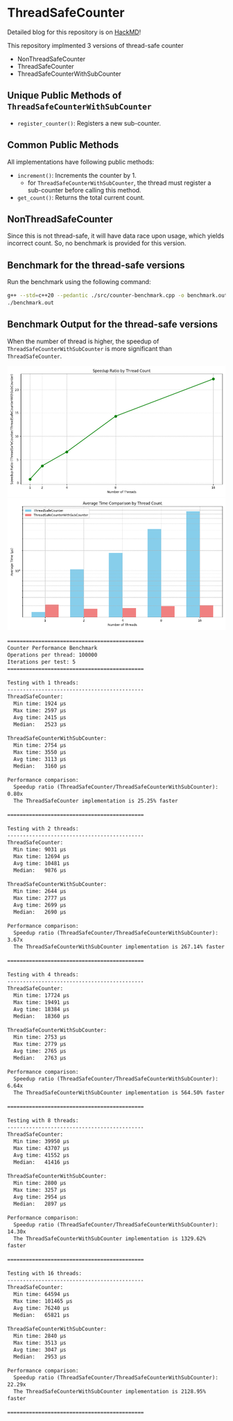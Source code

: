 # ThreadSafeCounter

Detailed blog for this repository is on [HackMD](https://hackmd.io/@JackyDev/r1BhCytleg!)!

This repository implmented 3 versions of thread-safe counter
- NonThreadSafeCounter
- ThreadSafeCounter
- ThreadSafeCounterWithSubCounter

## Unique Public Methods of `ThreadSafeCounterWithSubCounter`
- `register_counter()`: Registers a new sub-counter.

## Common Public Methods
All implementations have following public methods:
- `increment()`: Increments the counter by 1.
  - for `ThreadSafeCounterWithSubCounter`, the thread must register a sub-counter before calling this method.
- `get_count()`: Returns the total current count.

## NonThreadSafeCounter
Since this is not thread-safe, it will have data race upon usage, which yields incorrect count. So, no benchmark is provided for this version.

## Benchmark for the thread-safe versions
Run the benchmark using the following command:
```bash
g++ --std=c++20 --pedantic ./src/counter-benchmark.cpp -o benchmark.out
./benchmark.out
```

## Benchmark Output for the thread-safe versions
When the number of thread is higher, the speedup of `ThreadSafeCounterWithSubCounter` is more significant than `ThreadSafeCounter`.

![speedup](./assets/speedup-ratio.png)
![threadcount-vs-time](./assets/threadcount-vs-time.png)

```
============================================
Counter Performance Benchmark
Operations per thread: 100000
Iterations per test: 5
============================================

Testing with 1 threads:
--------------------------------------------
ThreadSafeCounter:
  Min time: 1924 µs
  Max time: 2597 µs
  Avg time: 2415 µs
  Median:   2523 µs

ThreadSafeCounterWithSubCounter:
  Min time: 2754 µs
  Max time: 3550 µs
  Avg time: 3113 µs
  Median:   3160 µs

Performance comparison:
  Speedup ratio (ThreadSafeCounter/ThreadSafeCounterWithSubCounter): 0.80x
  The ThreadSafeCounter implementation is 25.25% faster

============================================

Testing with 2 threads:
--------------------------------------------
ThreadSafeCounter:
  Min time: 9031 µs
  Max time: 12694 µs
  Avg time: 10481 µs
  Median:   9876 µs

ThreadSafeCounterWithSubCounter:
  Min time: 2644 µs
  Max time: 2777 µs
  Avg time: 2699 µs
  Median:   2690 µs

Performance comparison:
  Speedup ratio (ThreadSafeCounter/ThreadSafeCounterWithSubCounter): 3.67x
  The ThreadSafeCounterWithSubCounter implementation is 267.14% faster

============================================

Testing with 4 threads:
--------------------------------------------
ThreadSafeCounter:
  Min time: 17724 µs
  Max time: 19491 µs
  Avg time: 18384 µs
  Median:   18360 µs

ThreadSafeCounterWithSubCounter:
  Min time: 2753 µs
  Max time: 2779 µs
  Avg time: 2765 µs
  Median:   2763 µs

Performance comparison:
  Speedup ratio (ThreadSafeCounter/ThreadSafeCounterWithSubCounter): 6.64x
  The ThreadSafeCounterWithSubCounter implementation is 564.50% faster

============================================

Testing with 8 threads:
--------------------------------------------
ThreadSafeCounter:
  Min time: 39950 µs
  Max time: 43707 µs
  Avg time: 41552 µs
  Median:   41416 µs

ThreadSafeCounterWithSubCounter:
  Min time: 2800 µs
  Max time: 3257 µs
  Avg time: 2954 µs
  Median:   2897 µs

Performance comparison:
  Speedup ratio (ThreadSafeCounter/ThreadSafeCounterWithSubCounter): 14.30x
  The ThreadSafeCounterWithSubCounter implementation is 1329.62% faster

============================================

Testing with 16 threads:
--------------------------------------------
ThreadSafeCounter:
  Min time: 64594 µs
  Max time: 101465 µs
  Avg time: 76240 µs
  Median:   65821 µs

ThreadSafeCounterWithSubCounter:
  Min time: 2840 µs
  Max time: 3513 µs
  Avg time: 3047 µs
  Median:   2953 µs

Performance comparison:
  Speedup ratio (ThreadSafeCounter/ThreadSafeCounterWithSubCounter): 22.29x
  The ThreadSafeCounterWithSubCounter implementation is 2128.95% faster

============================================

```